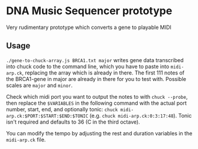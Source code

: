 # DNA Music Sequencer prototype

Very rudimentary prototype which converts a gene to playable MIDI

## Usage

`./gene-to-chuck-array.js BRCA1.txt major` writes gene data transcribed into chuck code to the command line, which you have to paste into `midi-arp.ck`, replacing the array which is already in there. The first 111 notes of the BRCA1-gene in major are already in there for you to test with. Possible scales are `major` and `minor`.

Check which midi port you want to output the notes to with `chuck --probe`, then replace the `$VARIABLES` in the following command with the actual port number, start, end, and optionally tonic: `chuck midi-arp.ck:$PORT:$START:$END:$TONIC` (e.g. `chuck midi-arp.ck:0:3:17:48`). Tonic isn't required and defaults to 36 (C in the third octave).

You can modify the tempo by adjusting the rest and duration variables in the `midi-arp.ck` file.